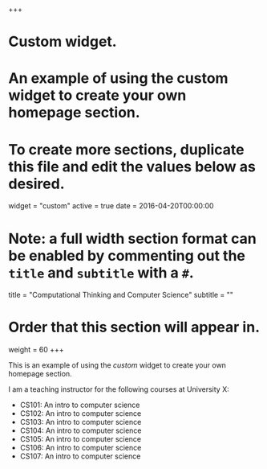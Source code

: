 +++
# Custom widget.
# An example of using the custom widget to create your own homepage section.
# To create more sections, duplicate this file and edit the values below as desired.
widget = "custom"
active = true
date = 2016-04-20T00:00:00

# Note: a full width section format can be enabled by commenting out the `title` and `subtitle` with a `#`.
title = "Computational Thinking and Computer Science"
subtitle = ""

# Order that this section will appear in.
weight = 60
+++

This is an example of using the _custom_ widget to create your own homepage section.

I am a teaching instructor for the following courses at University X:

* CS101: An intro to computer science
* CS102: An intro to computer science
* CS103: An intro to computer science
* CS104: An intro to computer science
* CS105: An intro to computer science
* CS106: An intro to computer science
* CS107: An intro to computer science
